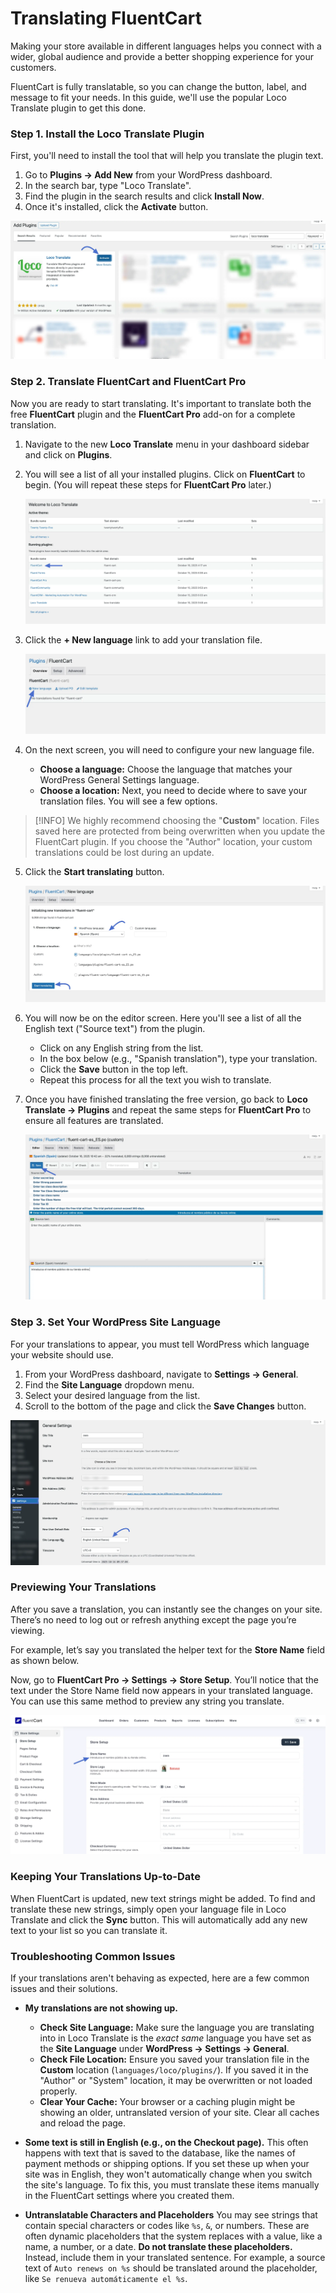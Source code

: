 # Translating FluentCart

Making your store available in different languages helps you connect with a wider, global audience and provide a better shopping experience for your customers. 

FluentCart is fully translatable, so you can change the button, label, and message to fit your needs. In this guide, we'll use the popular Loco Translate plugin to get this done.

### Step 1. Install the Loco Translate Plugin

First, you'll need to install the tool that will help you translate the plugin text.

1.  Go to **Plugins → Add New** from your WordPress dashboard.
2.  In the search bar, type "Loco Translate".
3.  Find the plugin in the search results and click **Install Now**.
4.  Once it's installed, click the **Activate** button.

![Activating the Loco Translate plugin from the WordPress plugins page.](/guide/public/images/miscellaneous/translating-fluentcart/loco-translate-activate.webp)

### Step 2. Translate FluentCart and FluentCart Pro

Now you are ready to start translating. It's important to translate both the free **FluentCart** plugin and the **FluentCart Pro** add-on for a complete translation.

1.  Navigate to the new **Loco Translate** menu in your dashboard sidebar and click on **Plugins**.
2.  You will see a list of all your installed plugins. Click on **FluentCart** to begin. (You will repeat these steps for **FluentCart Pro** later.)

    ![The Loco Translate plugins list](/guide/public/images/miscellaneous/translating-fluentcart/loco-translate-fluentcart.webp)

3.  Click the **+ New language** link to add your translation file.

    ![Clicking the 'New language' link in Loco Translate.](/guide/public/images/miscellaneous/translating-fluentcart/new-language.webp)

4.  On the next screen, you will need to configure your new language file.
    * **Choose a language:** Choose the language that matches your WordPress General Settings language.
    * **Choose a location:** Next, you need to decide where to save your translation files. You will see a few options.

> [!INFO]
> We highly recommend choosing the "**Custom**" location. Files saved here are protected from being overwritten when you update the FluentCart plugin. If you choose the "Author" location, your custom translations could be lost during an update.

5.  Click the **Start translating** button.

    ![Select Language Location](/guide/public/images/miscellaneous/translating-fluentcart/select-language-location.webp)

6.  You will now be on the editor screen. Here you'll see a list of all the English text ("Source text") from the plugin.
    * Click on any English string from the list.
    * In the box below (e.g., "Spanish translation"), type your translation.
    * Click the **Save** button in the top left.
    * Repeat this process for all the text you wish to translate.

7.  Once you have finished translating the free version, go back to **Loco Translate → Plugins** and repeat the same steps for **FluentCart Pro** to ensure all features are translated.

    ![Clicking the Save button](/guide/public/images/miscellaneous/translating-fluentcart/save-button.webp)

### Step 3. Set Your WordPress Site Language

For your translations to appear, you must tell WordPress which language your website should use.

1.  From your WordPress dashboard, navigate to **Settings → General**.
2.  Find the **Site Language** dropdown menu.
3.  Select your desired language from the list.
4.  Scroll to the bottom of the page and click the **Save Changes** button.

![Setting the Site Language in WordPress General Settings](/guide/public/images/miscellaneous/translating-fluentcart/general-settings.webp)

### Previewing Your Translations

After you save a translation, you can instantly see the changes on your site. There’s no need to log out or refresh anything except the page you’re viewing.

For example, let’s say you translated the helper text for the **Store Name** field as shown below.

Now, go to **FluentCart Pro → Settings → Store Setup**. You’ll notice that the text under the Store Name field now appears in your translated language. You can use this same method to preview any string you translate.

![Viewing the successfully translated helper text in the FluentCart Store Setup settings.](/guide/public/images/miscellaneous/translating-fluentcart/previewing-translation.webp)

### Keeping Your Translations Up-to-Date

When FluentCart is updated, new text strings might be added. To find and translate these new strings, simply open your language file in Loco Translate and click the **Sync** button. This will automatically add any new text to your list so you can translate it.

### Troubleshooting Common Issues

If your translations aren't behaving as expected, here are a few common issues and their solutions.

* **My translations are not showing up.**
    * **Check Site Language:** Make sure the language you are translating into in Loco Translate is the *exact same* language you have set as the **Site Language** under **WordPress → Settings → General**.
    * **Check File Location:** Ensure you saved your translation file in the **Custom** location (`languages/loco/plugins/`). If you saved it in the "Author" or "System" location, it may be overwritten or not loaded properly.
    * **Clear Your Cache:** Your browser or a caching plugin might be showing an older, untranslated version of your site. Clear all caches and reload the page.

* **Some text is still in English (e.g., on the Checkout page).**
    This often happens with text that is saved to the database, like the names of payment methods or shipping options. If you set these up when your site was in English, they won't automatically change when you switch the site's language. To fix this, you must translate these items manually in the FluentCart settings where you created them.

* **Untranslatable Characters and Placeholders**
    You may see strings that contain special characters or codes like `%s`, `&`, or numbers. These are often dynamic placeholders that the system replaces with a value, like a name, a number, or a date. **Do not translate these placeholders.** Instead, include them in your translated sentence. For example, a source text of `Auto renews on %s` should be translated around the placeholder, like `Se renueva automáticamente el %s`.